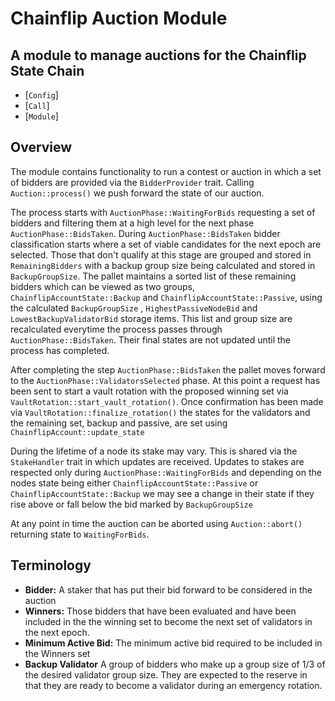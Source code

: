 # Chainflip Auction Module

A module to manage auctions for the Chainflip State Chain
- 
- [`Config`]
- [`Call`]
- [`Module`]

## Overview
The module contains functionality to run a contest or auction in which a set of bidders are
provided via the `BidderProvider` trait.  Calling `Auction::process()` we push forward the state
of our auction.

The process starts with `AuctionPhase::WaitingForBids` requesting a set of bidders and filtering
them at a high level for the next phase `AuctionPhase::BidsTaken`.
During `AuctionPhase::BidsTaken` bidder classification starts where a set of viable candidates
for the next epoch are selected.  Those that don't qualify at this stage are grouped and stored in
`RemainingBidders` with a backup group size being calculated and stored in `BackupGroupSize`.
The pallet maintains a sorted list of these remaining bidders which can be viewed as two groups,
`ChainflipAccountState::Backup` and `ChainflipAccountState::Passive`, using the calculated `BackupGroupSize`
, `HighestPassiveNodeBid` and `LowestBackupValidatorBid` storage items.
This list and group size are recalculated everytime the process passes through `AuctionPhase::BidsTaken`.
Their final states are not updated until the process has completed.

After completing the step `AuctionPhase::BidsTaken` the pallet moves forward to the
`AuctionPhase::ValidatorsSelected` phase.  At this point a request has been sent to start a vault
rotation with the proposed winning set via `VaultRotation::start_vault_rotation()`.
Once confirmation has been made via `VaultRotation::finalize_rotation()` the states for the
validators and the remaining set, backup and passive, are set using `ChainflipAccount::update_state`

During the lifetime of a node its stake may vary.  This is shared via the `StakeHandler` trait in
which updates are received.  Updates to stakes are respected only during `AuctionPhase::WaitingForBids`
and depending on the nodes state being either `ChainflipAccountState::Passive` or
`ChainflipAccountState::Backup` we may see a change in their state if they rise above or fall
below the bid marked by `BackupGroupSize`

At any point in time the auction can be aborted using `Auction::abort()` returning state to
`WaitingForBids`.

## Terminology
- **Bidder:** A staker that has put their bid forward to be considered in the auction
- **Winners:** Those bidders that have been evaluated and have been included in the the winning set
  to become the next set of validators in the next epoch.
- **Minimum Active Bid:** The minimum active bid required to be included in the Winners set
- **Backup Validator** A group of bidders who make up a group size of 1/3 of the desired validator
  group size.  They are expected to the reserve in that they are ready to become a validator during
  an emergency rotation.